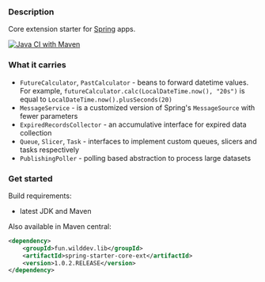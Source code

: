 ### Description

Core extension starter for [Spring](https://spring.io) apps.

[![Java CI with Maven](https://github.com/WildDev/spring-starter-core-ext/actions/workflows/maven.yml/badge.svg)](https://github.com/WildDev/spring-starter-core-ext/actions/workflows/maven.yml)

### What it carries

* `FutureCalculator`, `PastCalculator` - beans to forward datetime values.
For example, `futureCalculator.calc(LocalDateTime.now(), "20s")` is equal to `LocalDateTime.now().plusSeconds(20)`
* `MessageService` - is a customized version of Spring's `MessageSource` with fewer parameters
* `ExpiredRecordsCollector` - an accumulative interface for expired data collection
* `Queue`, `Slicer`, `Task` - interfaces to implement custom queues, slicers and tasks respectively
* `PublishingPoller` - polling based abstraction to process large datasets

### Get started

Build requirements:
* latest JDK and Maven

Also available in Maven central:

```xml
<dependency>
    <groupId>fun.wilddev.lib</groupId>
    <artifactId>spring-starter-core-ext</artifactId>
    <version>1.0.2.RELEASE</version>
</dependency>
```

